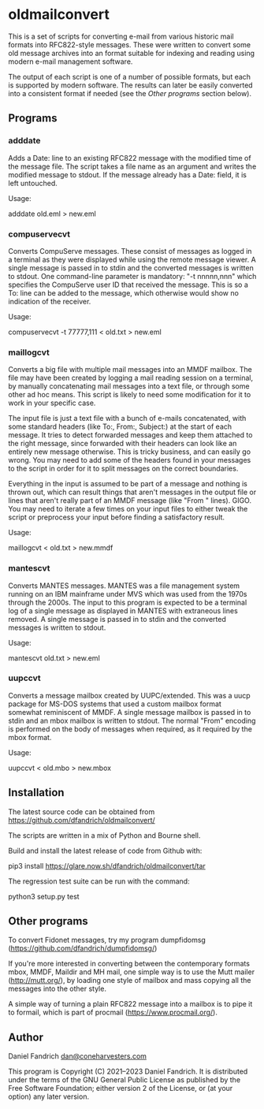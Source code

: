 # oldmailconvert

This is a set of scripts for converting e-mail from various historic mail
formats into RFC822-style messages.  These were written to convert some old
message archives into an format suitable for indexing and reading using modern
e-mail management software.

The output of each script is one of a number of possible formats, but each is
supported by modern software. The results can later be easily converted into
a consistent format if needed (see the *Other programs* section below).

## Programs

### adddate

Adds a Date: line to an existing RFC822 message with the modified time of the
message file. The script takes a file name as an argument and writes the
modified message to stdout. If the message already has a Date: field, it is
left untouched.

Usage:

  adddate old.eml > new.eml

### compuservecvt

Converts CompuServe messages. These consist of messages as logged in a terminal
as they were displayed while using the remote message viewer.  A single message
is passed in to stdin and the converted messages is written to stdout. One
command-line parameter is mandatory: "-t nnnnn,nnn" which specifies the
CompuServe user ID that received the message. This is so a To: line can be
added to the message, which otherwise would show no indication of the receiver.

Usage:

  compuservecvt -t 77777,111 < old.txt > new.eml

### maillogcvt

Converts a big file with multiple mail messages into an MMDF mailbox. The file
may have been created by logging a mail reading session on a terminal, by
manually concatenating mail messages into a text file, or through some other ad
hoc means.  This script is likely to need some modification for it to work in
your specific case.

The input file is just a text file with a bunch of e-mails concatenated,
with some standard headers (like To:, From:, Subject:) at the start of each
message. It tries to detect forwarded messages and keep them attached to the
right message, since forwarded with their headers can look like an entirely new
message otherwise.  This is tricky business, and can easily go wrong. You may
need to add some of the headers found in your messages to the script in order
for it to split messages on the correct boundaries.

Everything in the input is assumed to be part of a message and nothing is
thrown out, which can result things that aren't messages in the output file or
lines that aren't really part of an MMDF message (like "From " lines). GIGO.
You may need to iterate a few times on your input files to either tweak the
script or preprocess your input before finding a satisfactory result.

Usage:

  maillogcvt < old.txt > new.mmdf

### mantescvt

Converts MANTES messages. MANTES was a file management system running on an IBM
mainframe under MVS which was used from the 1970s through the 2000s.  The input
to this program is expected to be a terminal log of a single message as
displayed in MANTES with extraneous lines removed.  A single message is passed
in to stdin and the converted messages is written to stdout.

Usage:

  mantescvt old.txt > new.eml

### uupccvt

Converts a message mailbox created by UUPC/extended. This was a uucp package
for MS-DOS systems that used a custom mailbox format somewhat reminiscent of
MMDF.  A single message mailbox is passed in to stdin and an mbox mailbox is
written to stdout.  The normal "From" encoding is performed on the body of
messages when required, as it required by the mbox format.

Usage:

  uupccvt < old.mbo > new.mbox

## Installation

The latest source code can be obtained from
https://github.com/dfandrich/oldmailconvert/

The scripts are written in a mix of Python and Bourne shell.

Build and install the latest release of code from Github with:

  pip3 install https://glare.now.sh/dfandrich/oldmailconvert/tar

The regression test suite can be run with the command:

  python3 setup.py test

## Other programs

To convert Fidonet messages, try my program dumpfidomsg
(https://github.com/dfandrich/dumpfidomsg/)

If you're more interested in converting between the contemporary formats mbox,
MMDF, Maildir and MH mail, one simple way is to use the Mutt mailer
(http://mutt.org/), by loading one style of mailbox and mass copying all the
messages into the other style.

A simple way of turning a plain RFC822 message into a mailbox is to pipe it to
formail, which is part of procmail (https://www.procmail.org/).

## Author

Daniel Fandrich <dan@coneharvesters.com>

This program is Copyright (C) 2021–2023 Daniel Fandrich. It is distributed under the
terms of the GNU General Public License as published by the Free Software
Foundation; either version 2 of the License, or (at your option) any later
version.
